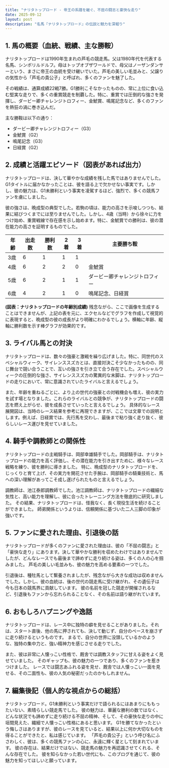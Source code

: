 ```yaml
---
title: "ナリタトップロード - 帝王の系譜を継ぐ、不屈の闘志と豪快な走り"
date: 2025-09-12
layout: post
description: "名馬『ナリタトップロード』の伝説と魅力を深堀り"
---
```


## 1. 馬の概要（血統、戦績、主な勝鞍）

ナリタトップロードは1990年生まれの芦毛の競走馬。父は1980年代を代表する名馬、シンボリルドルフ。母はトップオブザワールドで、母父はノーザンダンサーという、まさに帝王の血統を受け継いでいた。芦毛の美しい毛並みと、父譲りの気性から「芦毛の貴公子」と呼ばれ、多くのファンを魅了した。

その戦績は、通算成績22戦7勝。G1勝利こそなかったものの、常に上位に食い込む堅実な走りで、多くの重賞競走を制覇した。特に、重賞では圧倒的な強さを発揮し、ダービー卿チャレンジトロフィー、金鯱賞、鳴尾記念など、多くのファンを熱狂の渦に巻き込んだ。

主な勝鞍は以下の通り：

* ダービー卿チャレンジトロフィー（G3）
* 金鯱賞（G2）
* 鳴尾記念（G3）
* 日経賞（G2）


## 2. 成績と活躍エピソード（図表があれば出力）

ナリタトップロードは、決して華やかな成績を残した馬ではありませんでした。G1タイトルに届かなかったことは、彼を語る上で欠かせない事実です。しかし、彼の魅力は、G1未勝利という事実を凌駕するほど、強烈で、多くの競馬ファンを虜にしました。

彼の強さは、晩成型の典型でした。若駒の頃は、能力の高さを示唆しつつも、結果に結びつくまでには至りませんでした。しかし、4歳（当時）から徐々に力をつけ始め、重賞戦線で存在感を示し始めます。特に、金鯱賞での勝利は、彼の潜在能力の高さを証明するものでした。

| 年齢 | 出走数 | 勝利数 | 2着 | 3着 | 主要勝ち鞍 |
|---|---|---|---|---|---|
| 3歳 | 6 | 1 | 1 | 1 |  |
| 4歳 | 6 | 2 | 2 | 0 | 金鯱賞 |
| 5歳 | 6 | 2 | 1 | 1 | ダービー卿チャレンジトロフィー |
| 6歳 | 4 | 2 | 1 | 0 | 鳴尾記念、日経賞 |


**(図表：ナリタトップロードの年齢別成績)**  残念ながら、ここで画像を生成することはできませんが、上記の表を元に、エクセルなどでグラフを作成して視覚的に表現すると、晩成型の彼の成長がより明確にわかるでしょう。横軸に年齢、縦軸に勝利数を示す棒グラフが効果的です。


## 3. ライバル馬との対決

ナリタトップロードは、数々の強豪と激戦を繰り広げました。特に、同世代のスペシャルウィーク、サイレンススズカとは、直接対決こそ少なかったものの、同じ舞台で競い合うことで、互いの強さを引き立て合う存在でした。スペシャルウィークの圧倒的な強さ、サイレンススズカの驚異的な末脚は、ナリタトップロードの走りにおいて、常に意識されていたライバルと言えるでしょう。

また、年齢を重ねるごとに、より上の世代の強豪との対戦機会も増え、彼の実力を試す場となりました。これらのライバルとの競争が、ナリタトップロードの闘志を燃え上がらせ、彼を成長させていったと言えるでしょう。  具体的なレース展開図は、当時のレース結果を参考に再現できますが、ここでは文章での説明とします。例えば、日経賞では、先行馬を交わし、最後まで粘り強く走り抜く、彼らしいレース運びを見せていました。


## 4. 騎手や調教師との関係性

ナリタトップロードの主戦騎手は、岡部幸雄騎手でした。岡部騎手は、ナリタトップロードの能力を高く評価し、その潜在能力を引き出すために、様々なレース戦略を練り、彼を勝利に導きました。  特に、晩成型のナリタトップロードを、じっくりと育て上げ、その実力を開花させた手腕は、岡部騎手の騎乗技術と、馬への深い理解があってこそ成し遂げられたものと言えるでしょう。

調教師は、池江泰郎調教師でした。池江調教師は、ナリタトップロードの繊細な気性と、高い能力を理解し、彼に合ったトレーニング方法を徹底的に研究しました。  その結果、ナリタトップロードは、怪我なく、長く現役生活を続けることができました。  師弟関係というよりは、信頼関係に基づいた二人三脚の印象が強いです。


## 5. ファンに愛された理由、引退後の話

ナリタトップロードが多くのファンに愛された理由は、彼の「不屈の闘志」と「豪快な走り」にあります。決して華やかな勝利を収めたわけではありませんでしたが、どんなレースでも最後まで諦めずに走り続ける姿は、多くの人の心を掴みました。  芦毛の美しい毛並みも、彼の魅力を高める要素の一つでした。

引退後は、種牡馬として繋養されましたが、残念ながら大きな成功は収めませんでした。しかし、彼の血統は、後の世代の競走馬に受け継がれ、その遺伝子は今も日本の競馬界に貢献しています。  彼の名前を冠した競走が開催されるなど、引退後もファンから忘れられることなく、その名前は語り継がれています。


## 6. おもしろハプニングや逸話

ナリタトップロードは、レース中に独特の癖を見せることがありました。それは、スタート直後、他の馬に押されても、決して動じず、自分のペースを崩さずに走り続けるというものです。  まるで、自分の世界に没頭しているかのような、独特の集中力と、強い精神力を感じさせる走りでした。

また、彼は非常に人懐っこい性格で、厩舎では調教スタッフに甘える姿をよく見せていました。  そのギャップも、彼の魅力の一つであり、多くのファンを惹きつけました。  レースでは闘志あふれる姿を見せ、厩舎では人懐っこい一面を見せる、その二面性も、彼の人気の秘密だったのかもしれません。


## 7. 編集後記（個人的な視点からの総括）

ナリタトップロード。G1未勝利という事実だけで語られるにはあまりにももったいない、素晴らしい競走馬でした。  彼の魅力は、華麗な勝利の数ではなく、どんな状況でも諦めずに走り続ける不屈の精神、そして、その豪快な走りの中に垣間見えた、繊細で人懐っこい性格にあると思います。  G1を勝てなかったという悔しさはありますが、彼のレースを見ていると、結果以上に何か大切なものを得ることができたと、私は感じています。  「芦毛の貴公子」という呼び名にふさわしく、彼は、多くの競馬ファンの心に、永遠に輝く星として刻まれています。  彼の存在は、結果だけではない、競走馬の魅力を再認識させてくれる、そんな存在でした。  彼を知らなかった若い世代にも、このブログを通じて、彼の魅力を知ってほしいと願っています。
